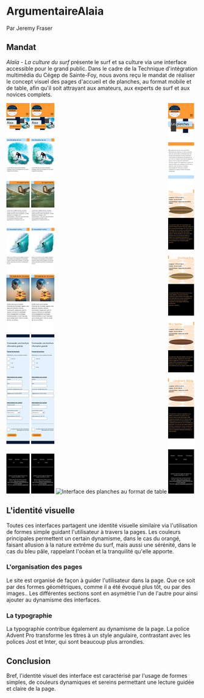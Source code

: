 # ArgumentaireAlaia
Par Jeremy Fraser

## Mandat
*Alaïa - La culture du surf* présente le surf et sa culture via une interface accessible pour le grand public. Dans le cadre de la Technique d'intégration multimédia du Cégep de Sainte-Foy, nous avons reçu le mandat de réaliser le concept visuel des pages d'accueil et de planches, au format mobile et de table, afin qu'il soit attrayant aux amateurs, aux experts de surf et aux novices complets. 

![Interface d'accueil au format de table](interfaces/interfaceAccueilMobile.jpg)
![Interface d'accueil au format mobile](interfaces/interfaceAccueilMobile.jpg)
![Interface des planches au format de table](interfaces/interfacePlanchesTable.jpg)
![Interface des planches au format mobile](interfaces/interfacePlancheMobile.jpg)

## L'identité visuelle
Toutes ces interfaces partagent une identité visuelle similaire via l'utilisation de formes simple guidant l'utilisateur à travers la pages. Les couleurs principales permettent un certain dynamisme, dans le cas du orangé, faisant allusion à la nature extrême du surf, mais aussi une sérénité, dans le cas du bleu pâle, rappelant l'océan et la tranquilité qu'elle apporte. 

### L'organisation des pages
Le site est organisé de façon à guider l'utilisateur dans la page. Que ce soit par des formes géométriques, comme il a été évoqué plus tôt, ou par des images.. Les différentes sections sont en asymétrie l'un de l'autre pour ainsi ajouter au dynamisme des interfaces.

### La typographie
La typographie contribue également au dynamisme de la page. La police Advent Pro transforme les titres à un style angulaire, contrastant avec les polices Jost et Inter, qui sont beaucoup plus arrondies. 

## Conclusion
Bref, l'identité visuel des interface est caractérisé par l'usage de formes simples, de couleurs dynamiques et sereins permettant une lecture guidée et claire de la page. 
